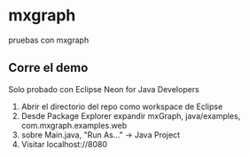 # mxgraph
pruebas con mxgraph
## Corre el demo

Solo probado con Eclipse Neon for Java Developers

1. Abrir el directorio del repo como workspace de Eclipse
1. Desde Package Explorer expandir mxGraph, java/examples, com.mxgraph.examples.web
1. sobre Main.java, "Run As..." -> Java Project
1. Visitar localhost://8080
